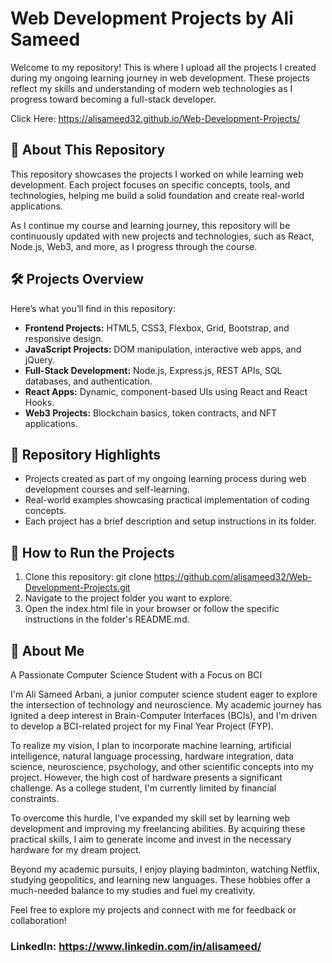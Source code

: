 # Web Development Projects by Ali Sameed  

Welcome to my repository! This is where I upload all the projects I created during my ongoing learning journey in web development. These projects reflect my skills and understanding of modern web technologies as I progress toward becoming a full-stack developer.  

Click Here: https://alisameed32.github.io/Web-Development-Projects/

## 📜 About This Repository  
This repository showcases the projects I worked on while learning web development. Each project focuses on specific concepts, tools, and technologies, helping me build a solid foundation and create real-world applications.  

As I continue my course and learning journey, this repository will be continuously updated with new projects and technologies, such as React, Node.js, Web3, and more, as I progress through the course.  

## 🛠️ Projects Overview  
Here’s what you’ll find in this repository:  
- **Frontend Projects:** HTML5, CSS3, Flexbox, Grid, Bootstrap, and responsive design.  
- **JavaScript Projects:** DOM manipulation, interactive web apps, and jQuery.  
- **Full-Stack Development:** Node.js, Express.js, REST APIs, SQL databases, and authentication.  
- **React Apps:** Dynamic, component-based UIs using React and React Hooks.  
- **Web3 Projects:** Blockchain basics, token contracts, and NFT applications.  

## 🌟 Repository Highlights  
- Projects created as part of my ongoing learning process during web development courses and self-learning.  
- Real-world examples showcasing practical implementation of coding concepts.  
- Each project has a brief description and setup instructions in its folder.

## 🚀 How to Run the Projects

1. Clone this repository: git clone https://github.com/alisameed32/Web-Development-Projects.git
2. Navigate to the project folder you want to explore.
3. Open the index.html file in your browser or follow the specific instructions in the folder's README.md.

## 📌 About Me

A Passionate Computer Science Student with a Focus on BCI

I'm Ali Sameed Arbani, a junior computer science student eager to explore the intersection of technology and neuroscience. My academic journey has ignited a deep interest in Brain-Computer Interfaces (BCIs), and I'm driven to develop a BCI-related project for my Final Year Project (FYP).

To realize my vision, I plan to incorporate machine learning, artificial intelligence, natural language processing, hardware integration, data science, neuroscience, psychology, and other scientific concepts into my project. However, the high cost of hardware presents a significant challenge. As a college student, I'm currently limited by financial constraints.

To overcome this hurdle, I've expanded my skill set by learning web development and improving my freelancing abilities. By acquiring these practical skills, I aim to generate income and invest in the necessary hardware for my dream project.

Beyond my academic pursuits, I enjoy playing badminton, watching Netflix, studying geopolitics, and learning new languages. These hobbies offer a much-needed balance to my studies and fuel my creativity.

Feel free to explore my projects and connect with me for feedback or collaboration!

### LinkedIn: https://www.linkedin.com/in/alisameed/

